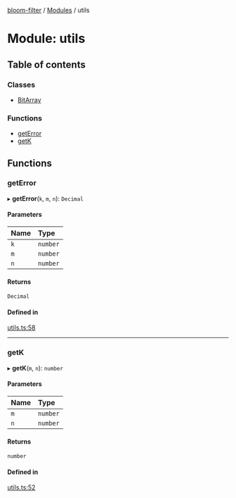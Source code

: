 [bloom-filter](../README.md) / [Modules](../modules.md) / utils

# Module: utils

## Table of contents

### Classes

- [BitArray](../classes/utils.BitArray.md)

### Functions

- [getError](utils.md#geterror)
- [getK](utils.md#getk)

## Functions

### getError

▸ **getError**(`k`, `m`, `n`): `Decimal`

#### Parameters

| Name | Type     |
| :--- | :------- |
| `k`  | `number` |
| `m`  | `number` |
| `n`  | `number` |

#### Returns

`Decimal`

#### Defined in

[utils.ts:58](https://github.com/rymnc/bloom-filter-ts/blob/09356be/lib/utils.ts#L58)

---

### getK

▸ **getK**(`m`, `n`): `number`

#### Parameters

| Name | Type     |
| :--- | :------- |
| `m`  | `number` |
| `n`  | `number` |

#### Returns

`number`

#### Defined in

[utils.ts:52](https://github.com/rymnc/bloom-filter-ts/blob/09356be/lib/utils.ts#L52)
